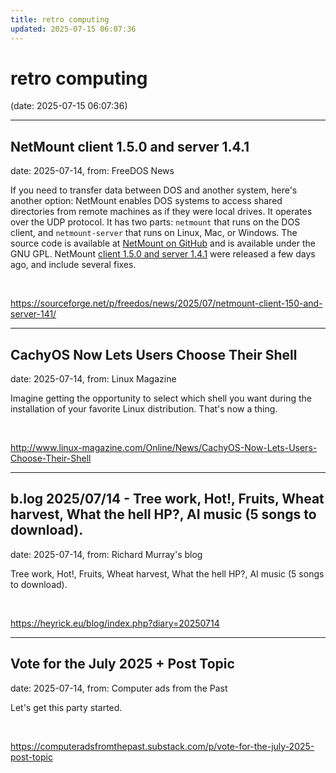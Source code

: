 ```yaml
---
title: retro computing
updated: 2025-07-15 06:07:36
---
```


# retro computing

(date: 2025-07-15 06:07:36)

---

## NetMount client 1.5.0 and server 1.4.1

date: 2025-07-14, from: FreeDOS News

<div class="markdown_content"><p>If you need to transfer data between DOS and another system, here's another option: NetMount enables DOS systems to access shared directories from remote machines as if they were local drives. It operates over the UDP protocol. It has two parts: <code>netmount</code> that runs on the DOS client, and <code>netmount-server</code> that runs on Linux, Mac, or Windows. The source code is available at <a class="" href="https://github.com/jrohel/NetMount" rel="nofollow">NetMount on GitHub</a> and is available under the GNU GPL. NetMount <a class="" href="https://github.com/jrohel/NetMount/releases/tag/client-v1.5.0%2Cserver-v1.4.1" rel="nofollow">client 1.5.0 and server 1.4.1</a> were released a few days ago, and include several fixes.</p></div> 

<br> 

<https://sourceforge.net/p/freedos/news/2025/07/netmount-client-150-and-server-141/>

---

## CachyOS Now Lets Users Choose Their Shell

date: 2025-07-14, from: Linux Magazine

<p>Imagine getting the opportunity to select which shell you want during the installation of your favorite Linux distribution. That's now a thing.</p> 

<br> 

<http://www.linux-magazine.com/Online/News/CachyOS-Now-Lets-Users-Choose-Their-Shell>

---

## b.log 2025/07/14 - Tree work, Hot!, Fruits, Wheat harvest, What the hell HP?, AI music (5 songs to download).

date: 2025-07-14, from: Richard Murray's blog

Tree work, Hot!, Fruits, Wheat harvest, What the hell HP?, AI music (5 songs to download). 

<br> 

<https://heyrick.eu/blog/index.php?diary=20250714>

---

## Vote for the July 2025 + Post Topic

date: 2025-07-14, from: Computer ads from the Past

Let's get this party started. 

<br> 

<https://computeradsfromthepast.substack.com/p/vote-for-the-july-2025-post-topic>

